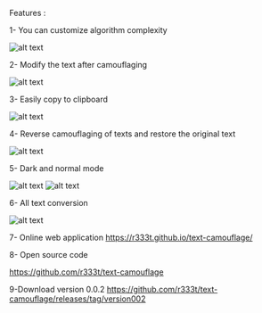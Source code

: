 


Features :

1- You can customize algorithm complexity

![alt text](https://i.ibb.co/gFXkBw0/tc1.png)



2- Modify the text after camouflaging

![alt text](https://i.ibb.co/wSB0yyG/tc2.png)



3- Easily copy to clipboard

![alt text](https://i.ibb.co/DzGj3Wr/tc3.png)



4- Reverse camouflaging of texts and restore the original text

![alt text](https://i.ibb.co/rwLt638/tc4.png)



5- Dark and normal mode

![alt text](https://i.ibb.co/MC5XchF/tc5.png)
![alt text](https://i.ibb.co/nQmQ8RG/tc6.png)




6- All text conversion

![alt text](https://i.ibb.co/RHdx21K/tc7.png)



7- Online web application
https://r333t.github.io/text-camouflage/



8- Open source code

https://github.com/r333t/text-camouflage



9-Download version 0.0.2
https://github.com/r333t/text-camouflage/releases/tag/version002


